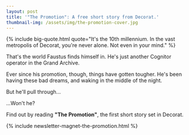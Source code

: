 ```yaml
---
layout: post
title: '"The Promotion": A free short story from Decorat.'
thumbnail-img: /assets/img/the-promotion-cover.jpg
---
```


{%
  include big-quote.html
  quote="It's the 10th millennium. In the vast metropolis of Decorat, you're never alone. Not even in your mind."
%}

That's the world Faustus finds himself in. He's just another Cognitor operator in the Grand Archive.

Ever since his promotion, though, things have gotten tougher. He's been having these bad dreams, and waking in the middle of the night.

But he'll pull through...

...Won't he?

Find out by reading **"The Promotion"**, the first short story set in Decorat.

{% include newsletter-magnet-the-promotion.html %}
